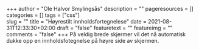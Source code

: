 +++
author = "Ole Halvor Smylingsås"
description = ""
pageresources = []
categories = []
tags = ["css"]     
slug = ""
title = "Høyrestilt innholdsfortegnelese"
date = 2021-08-31T12:33:30+02:00
draft = "false"
featuretext = ""
featureimg = ""
comments = "false"
+++
På veldig brede skjermer vil det nå automatisk dukke opp en innholdsfotegnelse på høyre side av skjermen.